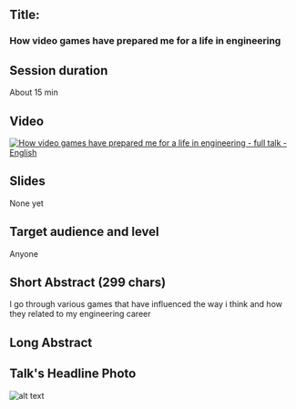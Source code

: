 ## Title: 
### How video games have prepared me for a life in engineering

## Session duration

About 15 min 

## Video

[![How video games have prepared me for a life in engineering - full talk - English](http://img.youtube.com/vi/9EBYm1Y-LWo/0.jpg)](https://www.youtube.com/watch?v=9EBYm1Y-LWo)



## Slides

None yet

## Target audience and level

Anyone

## Short Abstract (299 chars)

I go through various games that have influenced the way i think and how they related to my engineering career

## Long Abstract


## Talk's Headline Photo

![alt text]( "None")
